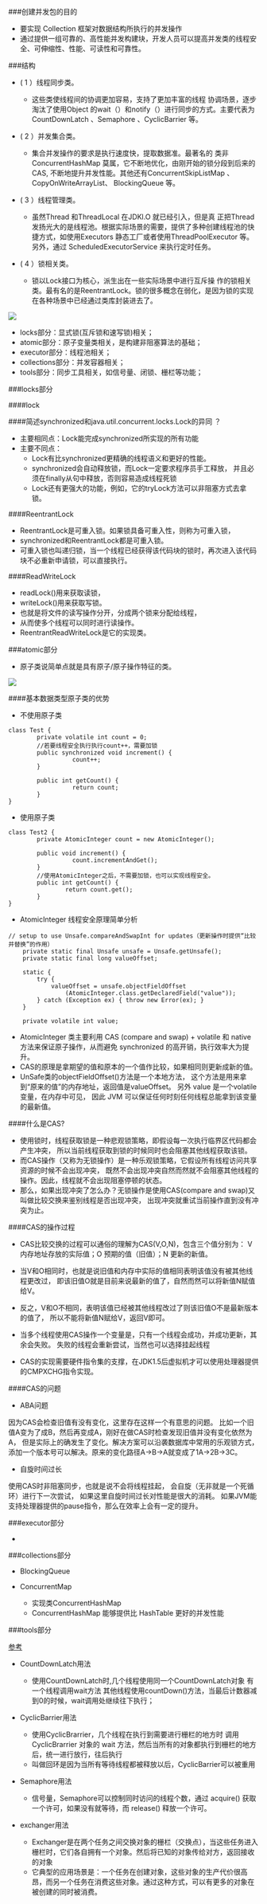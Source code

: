 ###创建并发包的目的
- 要实现 Collection 框架对数据结构所执行的并发操作
- 通过提供一组可靠的、高性能并发构建块，开发人员可以提高并发类的线程安全、可伸缩性、性能、可读性和可靠性。

###结构
- ( 1 ）线程同步类。
    - 这些类使线程间的协调更加容易，支持了更加丰富的线程
协调场景，逐步淘汰了使用Object 的wait（）和notify（）进行同步的方式。主要代表为
CountDownLatch 、Semaphore 、CyclicBarrier 等。

- ( 2 ）并发集合类。
    - 集合并发操作的要求是执行速度快，提取数据准。最著名的
类非ConcurrentHashMap 莫属，它不断地优化，由刚开始的锁分段到后来的CAS,
不断地提升并发性能。其他还有ConcurrentSkipListMap 、CopyOnWriteArrayList、
BlockingQueue 等。

- ( 3 ）线程管理类。
    - 虽然Thread 和ThreadLocal 在JDKl.O 就已经引入，但是真
正把Thread 发扬光大的是线程池。根据实际场景的需要，提供了多种创建线程池的快捷方式，如使用Executors 静态工厂或者使用ThreadPoolExecutor 等。另外，通过
ScheduledExecutorService 来执行定时任务。

- ( 4 ）锁相关类。
    - 锁以Lock接口为核心，派生出在一些实际场景中进行互斥操
  作的锁相关类。最有名的是ReentrantLock。锁的很多概念在弱化，是因为锁的实现
  在各种场景中已经通过类库封装进去了。

![](Concurrent.png)

- locks部分：显式锁(互斥锁和速写锁)相关；
- atomic部分：原子变量类相关，是构建非阻塞算法的基础；
- executor部分：线程池相关；
- collections部分：并发容器相关；
- tools部分：同步工具相关，如信号量、闭锁、栅栏等功能；

###locks部分

####lock

####简述synchronized和java.util.concurrent.locks.Lock的异同 ？
- 主要相同点：Lock能完成synchronized所实现的所有功能
- 主要不同点：
    - Lock有比synchronized更精确的线程语义和更好的性能。
    - synchronized会自动释放锁，而Lock一定要求程序员手工释放，
    并且必须在finally从句中释放，否则容易造成线程死锁
    - Lock还有更强大的功能，例如，它的tryLock方法可以非阻塞方式去拿锁。

####ReentrantLock
- ReentrantLock是可重入锁。如果锁具备可重入性，则称为可重入锁，
- synchronized和ReentrantLock都是可重入锁。
- 可重入锁也叫递归锁，当一个线程已经获得该代码块的锁时，再次进入该代码块不必重新申请锁，可以直接执行。

####ReadWriteLock
- readLock()用来获取读锁，
- writeLock()用来获取写锁。
- 也就是将文件的读写操作分开，分成两个锁来分配给线程，
- 从而使多个线程可以同时进行读操作。
- ReentrantReadWriteLock是它的实现类。

  
###atomic部分
- 原子类说简单点就是具有原子/原子操作特征的类。

![](Atomic类总结.png)

####基本数据类型原子类的优势
- 不使用原子类
```$xslt
class Test {
        private volatile int count = 0;
        //若要线程安全执行执行count++，需要加锁
        public synchronized void increment() {
                  count++; 
        }

        public int getCount() {
                  return count;
        }
}
```
- 使用原子类
```$xslt
class Test2 {
        private AtomicInteger count = new AtomicInteger();

        public void increment() {
                  count.incrementAndGet();
        }
        //使用AtomicInteger之后，不需要加锁，也可以实现线程安全。
        public int getCount() {
                return count.get();
        }
}
```

- AtomicInteger 线程安全原理简单分析
```$xslt
// setup to use Unsafe.compareAndSwapInt for updates（更新操作时提供“比较并替换”的作用）
    private static final Unsafe unsafe = Unsafe.getUnsafe();
    private static final long valueOffset;

    static {
        try {
            valueOffset = unsafe.objectFieldOffset
                (AtomicInteger.class.getDeclaredField("value"));
        } catch (Exception ex) { throw new Error(ex); }
    }

    private volatile int value;
```

- AtomicInteger 类主要利用 CAS (compare and swap) + volatile 和 
native 方法来保证原子操作，从而避免 synchronized 的高开销，执行效率大为提升。
- CAS的原理是拿期望的值和原本的一个值作比较，如果相同则更新成新的值。
- UnSafe类的objectFieldOffset()方法是一个本地方法，
这个方法是用来拿到“原来的值”的内存地址，返回值是valueOffset。
另外 value 是一个volatile变量，在内存中可见，
因此 JVM 可以保证任何时刻任何线程总能拿到该变量的最新值。

####什么是CAS?
  - 使用锁时，线程获取锁是一种悲观锁策略，即假设每一次执行临界区代码都会产生冲突，
  所以当前线程获取到锁的时候同时也会阻塞其他线程获取该锁。
  - 而CAS操作（又称为无锁操作）是一种乐观锁策略，它假设所有线程访问共享资源的时候不会出现冲突，
  既然不会出现冲突自然而然就不会阻塞其他线程的操作。因此，线程就不会出现阻塞停顿的状态。
  - 那么，如果出现冲突了怎么办？无锁操作是使用CAS(compare and swap)又叫做比较交换来鉴别线程是否出现冲突，
  出现冲突就重试当前操作直到没有冲突为止。
  
####CAS的操作过程
- CAS比较交换的过程可以通俗的理解为CAS(V,O,N)，包含三个值分别为：
V 内存地址存放的实际值；O 预期的值（旧值）；N 更新的新值。

- 当V和O相同时，也就是说旧值和内存中实际的值相同表明该值没有被其他线程更改过，
即该旧值O就是目前来说最新的值了，自然而然可以将新值N赋值给V。

- 反之，V和O不相同，表明该值已经被其他线程改过了则该旧值O不是最新版本的值了，
所以不能将新值N赋给V，返回V即可。

- 当多个线程使用CAS操作一个变量是，只有一个线程会成功，并成功更新，其余会失败。
失败的线程会重新尝试，当然也可以选择挂起线程

- CAS的实现需要硬件指令集的支撑，在JDK1.5后虚拟机才可以使用处理器提供的CMPXCHG指令实现。

####CAS的问题
- ABA问题

因为CAS会检查旧值有没有变化，这里存在这样一个有意思的问题。
比如一个旧值A变为了成B，然后再变成A，刚好在做CAS时检查发现旧值并没有变化依然为A，
但是实际上的确发生了变化。解决方案可以沿袭数据库中常用的乐观锁方式，
添加一个版本号可以解决。原来的变化路径A->B->A就变成了1A->2B->3C。

- 自旋时间过长

使用CAS时非阻塞同步，也就是说不会将线程挂起，
会自旋（无非就是一个死循环）进行下一次尝试，
如果这里自旋时间过长对性能是很大的消耗。
如果JVM能支持处理器提供的pause指令，那么在效率上会有一定的提升。

###executor部分

- 

###collections部分

- BlockingQueue

- ConcurrentMap
    - 实现类ConcurrentHashMap
    - ConcurrentHashMap 能够提供比 HashTable 更好的并发性能


###tools部分

[参考](https://www.cnblogs.com/gxyandwmm/p/9398934.html)
- CountDownLatch用法
    - 使用CountDownLatch时,几个线程使用同一个CountDownLatch对象 有一个线程调用wait方法  其他线程使用countDown()方法，当最后计数器减到0的时候，wait调用处继续往下执行；

- CyclicBarrier用法 
    - 使用CyclicBrarrier，几个线程在执行到需要进行栅栏的地方时 调用 CyclicBrarrier 对象的 wait 方法，然后当所有的对象都执行到栅栏的地方后，统一进行放行，往后执行
    - 叫做回环是因为当所有等待线程都被释放以后，CyclicBarrier可以被重用

- Semaphore用法
    - 信号量，Semaphore可以控制同时访问的线程个数，通过 acquire() 获取一个许可，如果没有就等待，而 release() 释放一个许可。
    
- exchanger用法
    - Exchanger是在两个任务之间交换对象的栅栏（交换点），当这些任务进入栅栏时，它们各自拥有一个对象。然后将已知的对象传给对方，返回接收的对象
    - 它典型的应用场景是：一个任务在创建对象，这些对象的生产代价很高昂，而另一个任务在消费这些对象。通过这种方式，可以有更多的对象在被创建的同时被消费。